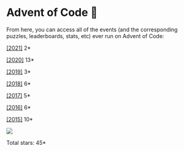 # Advent of Code :christmas_tree:

From here, you can access all of the events (and the corresponding puzzles, leaderboards, stats, etc) ever run on Advent of Code:

[[2021]](https://adventofcode.com/2021) 2*

[[2020]](https://adventofcode.com/2020) 13*

[[2019]](https://adventofcode.com/2019) 3*

[[2018]](https://adventofcode.com/2018) 6*

[[2017]](https://adventofcode.com/2017) 5*

[[2016]](https://adventofcode.com/2016) 6*

[[2015]](https://adventofcode.com/2015) 10*

![](https://img.shields.io/badge/stars%20⭐-12-yellow)

Total stars: 45*